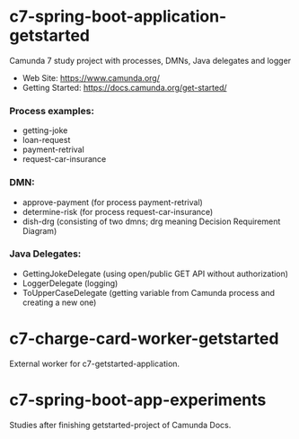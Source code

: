 # c7-spring-boot-application-getstarted
Camunda 7 study project with processes, DMNs, Java delegates and logger

- Web Site: https://www.camunda.org/
- Getting Started: https://docs.camunda.org/get-started/

### Process examples:
- getting-joke
- loan-request
- payment-retrival
- request-car-insurance

### DMN:
- approve-payment (for process payment-retrival)
- determine-risk (for process request-car-insurance)
- dish-drg (consisting of two dmns; drg meaning Decision Requirement Diagram)

### Java Delegates:
- GettingJokeDelegate (using open/public GET API without authorization)
- LoggerDelegate (logging)
- ToUpperCaseDelegate (getting variable from Camunda process and creating a new one)

# c7-charge-card-worker-getstarted
External worker for c7-getstarted-application.

# c7-spring-boot-app-experiments
Studies after finishing getstarted-project of Camunda Docs.
